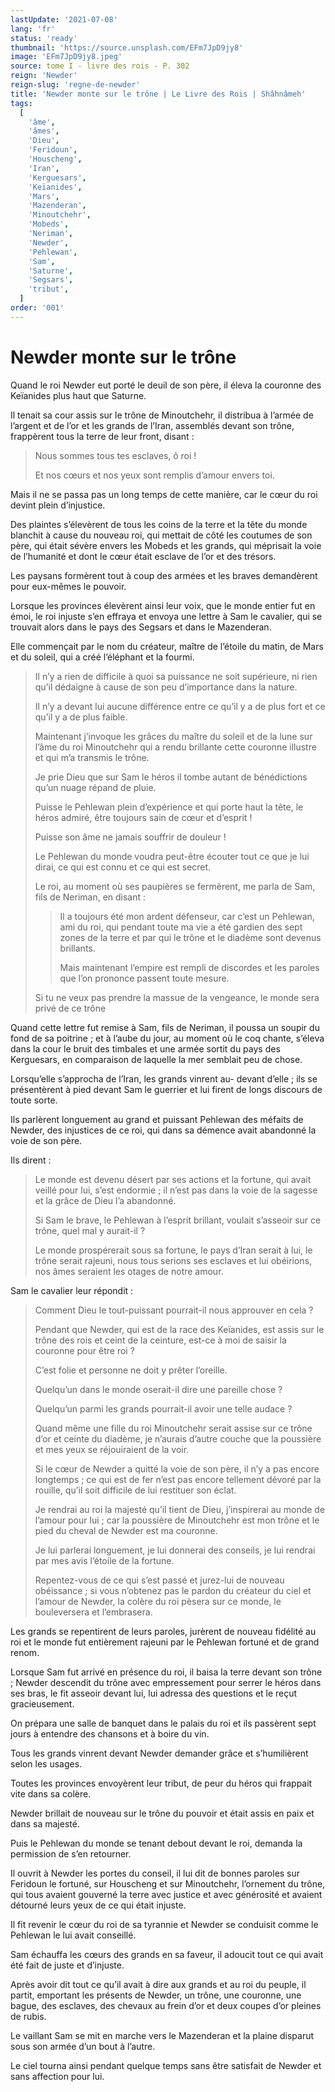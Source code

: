 ```yaml
---
lastUpdate: '2021-07-08'
lang: 'fr'
status: 'ready'
thumbnail: 'https://source.unsplash.com/EFm7JpD9jy8'
image: 'EFm7JpD9jy8.jpeg'
source: tome I - livre des rois - P. 302
reign: 'Newder'
reign-slug: 'regne-de-newder'
title: 'Newder monte sur le trône | Le Livre des Rois | Shâhnâmeh'
tags:
  [
    'âme',
    'âmes',
    'Dieu',
    'Feridoun',
    'Houscheng',
    'Iran',
    'Kerguesars',
    'Keïanides',
    'Mars',
    'Mazenderan',
    'Minoutchehr',
    'Mobeds',
    'Neriman',
    'Newder',
    'Pehlewan',
    'Sam',
    'Saturne',
    'Segsars',
    'tribut',
  ]
order: '001'
---
```


<!-- LTeX: language=fr -->

# Newder monte sur le trône

Quand le roi Newder eut porté le deuil de son père, il éleva la couronne des Keïanides plus haut que Saturne.

Il tenait sa cour assis sur le trône de Minoutchehr, il distribua à l’armée de l’argent et de l’or et les grands de l’Iran, assemblés devant son trône, frappèrent tous la terre de leur front, disant :

> Nous sommes tous tes esclaves, ô roi !
>
> Et nos cœurs et nos yeux sont remplis d’amour envers toi.

Mais il ne se passa pas un long temps de cette manière, car le cœur du roi devint plein d’injustice.

Des plaintes s’élevèrent de tous les coins de la terre et la tête du monde blanchit à cause du nouveau roi, qui mettait de côté les coutumes de son père, qui était sévère envers les Mobeds et les grands, qui méprisait la voie de l’humanité et dont le cœur était esclave de l’or et des trésors.

Les paysans formèrent tout à coup des armées et les braves demandèrent pour eux-mêmes le pouvoir.

Lorsque les provinces élevèrent ainsi leur voix, que le monde entier fut en émoi, le roi injuste s’en effraya et envoya une lettre à Sam le cavalier, qui se trouvait alors dans le pays des Segsars et dans le Mazenderan.

Elle commençait par le nom du créateur, maître de l’étoile du matin, de Mars et du soleil, qui a créé l’éléphant et la fourmi.

> Il n’y a rien de difficile à quoi sa puissance ne soit supérieure, ni rien qu’il dédaigne à cause de son peu d’importance dans la nature.
>
> Il n’y a devant lui aucune différence entre ce qu’il y a de plus fort et ce qu’il y a de plus faible.
>
> Maintenant j’invoque les grâces du maître du soleil et de la lune sur l’âme du roi Minoutchehr qui a rendu brillante cette couronne illustre et qui m’a transmis le trône.
>
> Je prie Dieu que sur Sam le héros il tombe autant de bénédictions qu’un nuage répand de pluie.
>
> Puisse le Pehlewan plein d’expérience et qui porte haut la tête, le héros admiré, être toujours sain de cœur et d’esprit !
>
> Puisse son âme ne jamais souffrir de douleur !
>
> Le Pehlewan du monde voudra peut-être écouter tout ce que je lui dirai, ce qui est connu et ce qui est secret.
>
> Le roi, au moment où ses paupières se fermèrent, me parla de Sam, fils de Neriman, en disant :
>
> > Il a toujours été mon ardent défenseur, car c’est un Pehlewan, ami du roi, qui pendant toute ma vie a été gardien des sept zones de la terre et par qui le trône et le diadème sont devenus brillants.
> >
> > Mais maintenant l’empire est rempli de discordes et les paroles que l’on prononce passent toute mesure.
>
> Si tu ne veux pas prendre la massue de la vengeance, le monde sera privé de ce trône

Quand cette lettre fut remise à Sam, fils de Neriman, il poussa un soupir du fond de sa poitrine ; et à l’aube du jour, au moment où le coq chante, s’éleva dans la cour le bruit des timbales et une armée sortit du pays des Kerguesars, en comparaison de laquelle la mer semblait peu de chose.

Lorsqu’elle s’approcha de l’Iran, les grands vinrent au-
devant d’elle ; ils se présentèrent à pied devant Sam le guerrier et lui firent de longs discours de toute sorte.

Ils parlèrent longuement au grand et puissant Pehlewan des méfaits de Newder, des injustices de ce roi, qui dans sa démence avait abandonné la voie de son père.

Ils dirent :

> Le monde est devenu désert par ses actions et la fortune, qui avait veillé pour lui, s’est endormie ; il n’est pas dans la voie de la sagesse et la grâce de Dieu l’a abandonné.
>
> Si Sam le brave, le Pehlewan à l’esprit brillant, voulait s’asseoir sur ce trône, quel mal y aurait-il ?
>
> Le monde prospérerait sous sa fortune, le pays d’Iran serait à lui, le trône serait rajeuni, nous tous serions ses esclaves et lui obéirions, nos âmes seraient les otages de notre amour.

Sam le cavalier leur répondit :

> Comment Dieu le tout-puissant pourrait-il nous approuver en cela ?
>
> Pendant que Newder, qui est de la race des Keïanides, est assis sur le trône des rois et ceint de la ceinture, est-ce à moi de saisir la couronne pour être roi ?
>
> C’est folie et personne ne doit y prêter l’oreille.
>
> Quelqu’un dans le monde oserait-il dire une pareille chose ?
>
> Quelqu’un parmi les grands pourrait-il avoir une telle audace ?
>
> Quand même une fille du roi Minoutchehr serait assise sur ce trône d’or et ceinte du diadème, je n’aurais d’autre couche que la poussière et mes yeux se réjouiraient de la voir.
>
> Si le cœur de Newder a quitté la voie de son père, il n’y a pas encore longtemps ; ce qui est de fer n’est pas encore tellement dévoré par la rouille, qu’il soit difficile de lui restituer son éclat.
>
> Je rendrai au roi la majesté qu’il tient de Dieu, j’inspirerai au monde de l’amour pour lui ; car la poussière de Minoutchehr est mon trône et le pied du cheval de Newder est ma couronne.
>
> Je lui parlerai longuement, je lui donnerai des conseils, je lui rendrai par mes avis l’étoile de la fortune.
>
> Repentez-vous de ce qui s’est passé et jurez-lui de nouveau obéissance ; si vous n’obtenez pas le pardon du créateur du ciel et l’amour de Newder, la colère du roi pèsera sur ce monde, le bouleversera et l’embrasera.

Les grands se repentirent de leurs paroles, jurèrent de nouveau fidélité au roi et le monde fut entièrement rajeuni par le Pehlewan fortuné et de grand renom.

Lorsque Sam fut arrivé en présence du roi, il baisa la terre devant son trône ; Newder descendit du trône avec empressement pour serrer le héros dans ses bras, le fit asseoir devant lui, lui adressa des questions et le reçut gracieusement.

On prépara une salle de banquet dans le palais du roi et ils passèrent sept jours à entendre des chansons et à boire du vin.

Tous les grands vinrent devant Newder demander grâce et s’humilièrent selon les usages.

Toutes les provinces envoyèrent leur tribut, de peur du héros qui frappait vite dans sa colère.

Newder brillait de nouveau sur le trône du pouvoir et était assis en paix et dans sa majesté.

Puis le Pehlewan du monde se tenant debout devant le roi, demanda la permission de s’en retourner.

Il ouvrit à Newder les portes du conseil, il lui dit de bonnes paroles sur Feridoun le fortuné, sur Houscheng et sur Minoutchehr, l’ornement du trône, qui tous avaient gouverné la terre avec justice et avec générosité et avaient détourné leurs yeux de ce qui était injuste.

Il fit revenir le cœur du roi de sa tyrannie et Newder se conduisit comme le Pehlewan le lui avait conseillé.

Sam échauffa les cœurs des grands en sa faveur, il adoucit tout ce qui avait été fait de juste et d’injuste.

Après avoir dit tout ce qu’il avait à dire aux grands et au roi du peuple, il partit, emportant les présents de Newder, un trône, une couronne, une bague, des esclaves, des chevaux au frein d’or et deux coupes d’or pleines de rubis.

Le vaillant Sam se mit en marche vers le Mazenderan et la plaine disparut sous son armée d’un bout à l’autre.

Le ciel tourna ainsi pendant quelque temps sans être satisfait de Newder et sans affection pour lui.
